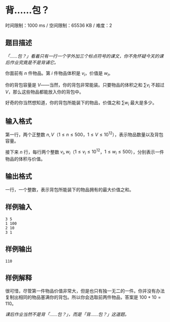 # 背……包？

时间限制：1000 ms / 空间限制：65536 KB / 难度：2

## 题目描述

*「……包？」看着只有一行一个字外加三个标点符号的课文，你不免怀疑今天的课后作业究竟是不是背诵它。*

你面前有 $n$ 件物品。第 $i$ 件物品体积是 $v_i$，价值是 $w_i$。

你的背包容量是 $V$——当然，你的背包非常能装。只要物品的体积之和 $\sum v_i$ 不超过 $V$，那么这些物品都能放入你的背包中。

好奇的你当然想知道，你的背包所能装下的物品，价值之和 $\sum w_i$ 最大是多少。

## 输入格式

第一行，两个正整数 $n, V$（$1\leq n\leq 500$，$1\leq V\leq 10^{12}$），表示物品数量以及背包容量。

接下来 $n$ 行，每行两个整数 $v_i, w_i$（$1\leq v_i\leq 10^{12}$，$1\leq w_i\leq 500$），分别表示一件物品的体积与价值。

## 输出格式

一行，一个整数，表示背包所能装下的物品拥有的最大价值之和。

## 样例输入

    3 5
    1 100
    2 10
    3 1

## 样例输出

    110

## 样例解释

很可惜，尽管第一件物品价值非常大，但是也只有独一无二的一件。你并没有办法复制出相同的物品塞满你的背包。所以你会选取前两件物品，答案是 $100 + 10 = 110$。

*课后作业当然不是背「……包？」，而是「背……包？」这道题。*
